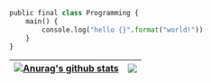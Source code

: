 
```python
public final class Programming {
    main() {
        console.log("hello {}".format("world!"))
    }
}
```

| <a href="https://github.com/anuraghazra/github-readme-stats"><img align="center" src="https://github-readme-stats.vercel.app/api?username=boluokk&show_icons=true&include_all_commits=true&theme=buefy&hide_border=true" alt="Anurag's github stats" /></a> | <a href="https://github.com/anuraghazra/github-readme-stats"><img align="center" src="https://github-readme-stats.vercel.app/api/top-langs/?username=boluokk&layout=compact&theme=buefy&hide_border=true" /></a> |
| ------------- | ------------- |

